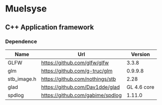# Muelsyse

## C++ Application framework

### Dependence
| Name 		 	| Url 		   							| Version    	|
| ---------- 	| ----------- 							| ---------- 	|
| GLFW			| https://github.com/glfw/glfw 			| 3.3.8 		|
| glm			| https://github.com/g-truc/glm			| 0.9.9.8 		|
| stb_image.h	| https://github.com/nothings/stb		| 2.28			|
| glad			| https://github.com/Dav1dde/glad		| GL 4.6 core	|
| spdlog		| https://github.com/gabime/spdlog 		| 1.11.0		|